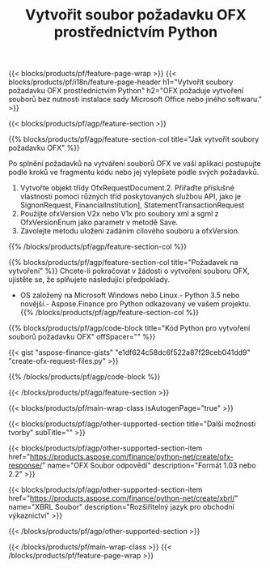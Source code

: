 ﻿---
title: Vytvořit soubor požadavku OFX prostřednictvím Python
description: Ukázkový kód pro vytvoření souboru požadavku OFX. Použijte API ukázkový kód pro dávkové generování souborů požadavků OFX v aplikacích založených na Python. 
url: /cs/python-net/create/ofx-request/
family: finance
platformtag: python
feature: create
informat: OFX Request
outformat: 
otherformats: OFX Response
---
{{< blocks/products/pf/feature-page-wrap >}}
{{< blocks/products/pf/i18n/feature-page-header h1="Vytvořit soubory požadavku OFX prostřednictvím Python" h2="OFX požaduje vytvoření souborů bez nutnosti instalace sady Microsoft Office nebo jiného softwaru." >}}

{{< blocks/products/pf/agp/feature-section >}}

{{% blocks/products/pf/agp/feature-section-col title="Jak vytvořit soubory požadavku OFX" %}}

Po splnění požadavků na vytváření souborů OFX ve vaší aplikaci postupujte podle kroků ve fragmentu kódu nebo jej vylepšete podle svých požadavků.

1. Vytvořte objekt třídy OfxRequestDocument.2. Přiřaďte příslušné vlastnosti pomocí různých tříd poskytovaných službou API, jako je SignonRequest, FinancialInstitution], StatementTransactionRequest
3. Použijte ofxVersion V2x nebo V1x pro soubory xml a sgml z OfxVersionEnum jako parametr v metodě Save.
4. Zavolejte metodu uložení zadáním cílového souboru a ofxVersion.

{{% /blocks/products/pf/agp/feature-section-col %}}

{{% blocks/products/pf/agp/feature-section-col title="Požadavek na vytvoření" %}}
Chcete-li pokračovat v žádosti o vytvoření souboru OFX, ujistěte se, že splňujete následující předpoklady. 
- OS založený na Microsoft Windows nebo Linux.- Python 3.5 nebo novější.- Aspose.Finance pro Python odkazovaný ve vašem projektu.{{% /blocks/products/pf/agp/feature-section-col %}}

{{% blocks/products/pf/agp/code-block title="Kód Python pro vytvoření souborů požadavku OFX" offSpacer="" %}}

{{< gist "aspose-finance-gists" "e1df624c58dc6f522a87f29ceb041dd9" "create-ofx-request-files.py" >}}

{{% /blocks/products/pf/agp/code-block %}}

{{< /blocks/products/pf/agp/feature-section >}}

{{< blocks/products/pf/main-wrap-class isAutogenPage="true" >}}

{{< blocks/products/pf/agp/other-supported-section title="Další možnosti tvorby" subTitle="" >}}

{{< blocks/products/pf/agp/other-supported-section-item href="https://products.aspose.com/finance/python-net/create/ofx-response/" name="OFX Soubor odpovědí" description="Formát 1.03 nebo 2.2" >}}

{{< blocks/products/pf/agp/other-supported-section-item href="https://products.aspose.com/finance/python-net/create/xbrl/" name="XBRL Soubor" description="Rozšiřitelný jazyk pro obchodní výkaznictví" >}}


{{< /blocks/products/pf/agp/other-supported-section >}}

{{< /blocks/products/pf/main-wrap-class >}}
{{< /blocks/products/pf/feature-page-wrap >}}